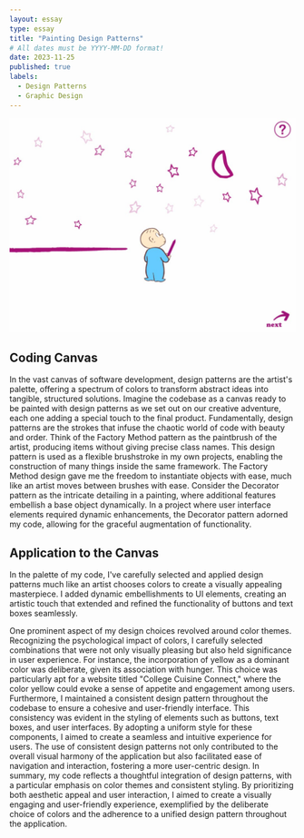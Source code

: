 ```yaml
---
layout: essay
type: essay
title: "Painting Design Patterns"
# All dates must be YYYY-MM-DD format!
date: 2023-11-25
published: true
labels:
  - Design Patterns
  - Graphic Design
---
```

<img class="rounded float-start pe-4" src="../img/design_pattern/purpleCrayon.jpg">

## Coding Canvas
In the vast canvas of software development, design patterns are the artist's palette, offering a spectrum of colors to transform abstract ideas into tangible, structured solutions. Imagine the codebase as a canvas ready to be painted with design patterns as we set out on our creative adventure, each one adding a special touch to the final product.
Fundamentally, design patterns are the strokes that infuse the chaotic world of code with beauty and order. Think of the Factory Method pattern as the paintbrush of the artist, producing items without giving precise class names. This design pattern is used as a flexible brushstroke in my own projects, enabling the construction of many things inside the same framework. The Factory Method design gave me the freedom to instantiate objects with ease, much like an artist moves between brushes with ease.
Consider the Decorator pattern as the intricate detailing in a painting, where additional features embellish a base object dynamically. In a project where user interface elements required dynamic enhancements, the Decorator pattern adorned my code, allowing for the graceful augmentation of functionality.

## Application to the Canvas

In the palette of my code, I've carefully selected and applied design patterns much like an artist chooses colors to create a visually appealing masterpiece. I added dynamic embellishments to UI elements, creating an artistic touch that extended and refined the functionality of buttons and text boxes seamlessly.

One prominent aspect of my design choices revolved around color themes. Recognizing the psychological impact of colors, I carefully selected combinations that were not only visually pleasing but also held significance in user experience. For instance, the incorporation of yellow as a dominant color was deliberate, given its association with hunger. This choice was particularly apt for a website titled "College Cuisine Connect," where the color yellow could evoke a sense of appetite and engagement among users.
Furthermore, I maintained a consistent design pattern throughout the codebase to ensure a cohesive and user-friendly interface. This consistency was evident in the styling of elements such as buttons, text boxes, and user interfaces. By adopting a uniform style for these components, I aimed to create a seamless and intuitive experience for users. The use of consistent design patterns not only contributed to the overall visual harmony of the application but also facilitated ease of navigation and interaction, fostering a more user-centric design.
In summary, my code reflects a thoughtful integration of design patterns, with a particular emphasis on color themes and consistent styling. By prioritizing both aesthetic appeal and user interaction, I aimed to create a visually engaging and user-friendly experience, exemplified by the deliberate choice of colors and the adherence to a unified design pattern throughout the application.

